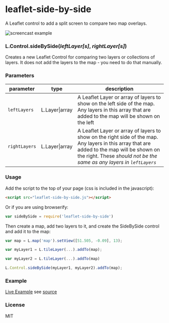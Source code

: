 # leaflet-side-by-side

A Leaflet control to add a split screen to compare two map overlays.

![screencast example](screencast.gif)

### L.Control.sideBySide(_leftLayer[s]_, _rightLayer[s]_)

Creates a new Leaflet Control for comparing two layers or collections of layers. It does not add the layers to the map - you need to do that manually.

### Parameters

| parameter                     | type           | description                                                                                           |
| ----------------------------- | -------------- | ----------------------------------------------------------------------------------------------------- |
| `leftLayers`  | L.Layer\|array | A Leaflet Layer or array of layers to show on the left side of the map. Any layers in this array that are added to the map will be shown on the left |
| `rightLayers` | L.Layer\|array | A Leaflet Layer or array of layers to show on the right side of the map. Any layers in this array that are added to the map will be shown on the right. These *should not be the same as any layers in `leftLayers`* |

### Usage

Add the script to the top of your page (css is included in the javascript):

```html
<script src="leaflet-side-by-side.js"></script>
```

Or if you are using browserify:

```js
var sideBySide = require('leaflet-side-by-side')
```

Then create a map, add two layers to it, and create the SideBySide control and add it to the map:

```js
var map = L.map('map').setView([51.505, -0.09], 13);

var myLayer1 = L.tileLayer(...).addTo(map);

var myLayer2 = L.tileLayer(...).addTo(map)

L.Control.sideBySide(myLayer1, myLayer2).addTo(map);
```

### Example

[Live Example](http://gmaclennan.github.io/leaflet-side-by-side/) see [source](index.html)

### License

MIT

